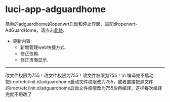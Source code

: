 # luci-app-adguardhome
简单的adguardhome的openwrt启动和停止界面，需配合openwrt-AdGuardHome，请点击[此处](https://github.com/happyzhang1995/openwrt-adguardhome).

- 更新内容:
  - 新增管理web快捷方式.
  - 修正依赖.
  - 修正页面显示.

---
改文件权限为755！改文件权限为755！改文件权限为755！\n
编译完不启动把/root/etc/init.d/adguardhome启动文件权限改为755，或者直接把源文件的/root/etc/init.d/adguardhome启动文件权限改为755后再编译，这样每次编译完就不用改了
